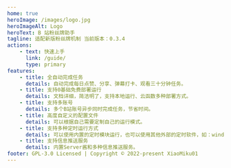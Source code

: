 ```yaml
---
home: true
heroImage: /images/logo.jpg
heroImageAlt: Logo
heroText: B 站粉丝牌助手
tagline: 适配新版粉丝牌机制 当前版本：0.3.4
actions:
    - text: 快速上手
      link: /guide/
      type: primary
features:
    - title: 全自动完成任务
      details: 自动完成每日点赞、分享、弹幕打卡、观看三十分钟任务。
    - title: 支持0基础免费部署运行
      details: 文档详细，简洁明了，支持本地运行、云函数多种部署方式。
    - title: 支持多账号
      details: 多个B站账号异步同时完成任务，节省时间。
    - title: 高度自定义的配置文件
      details: 可以根据自己需要定制自己的运行模式。
    - title: 支持多种定时运行方式
      details: 可以使用内置的定时模块运行，也可以使用其他外部的定时软件，如：windows计划任务，linux宝塔。
    - title: 支持信息推送服务
      details: 内置Server酱和多种信息推送服务。
footer: GPL-3.0 Licensed | Copyright © 2022-present XiaoMiku01
---
```

